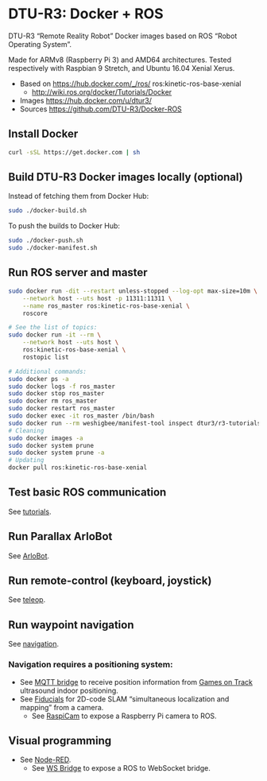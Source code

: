# DTU-R3: Docker + ROS
DTU-R3 “Remote Reality Robot” Docker images based on ROS “Robot Operating System”.

Made for ARMv8 (Raspberry Pi 3) and AMD64 architectures.
Tested respectively with Raspbian 9 Stretch, and Ubuntu 16.04 Xenial Xerus.

* Based on https://hub.docker.com/_/ros/ ros:kinetic-ros-base-xenial
	* http://wiki.ros.org/docker/Tutorials/Docker
* Images https://hub.docker.com/u/dtur3/
* Sources https://github.com/DTU-R3/Docker-ROS

## Install Docker

```sh
curl -sSL https://get.docker.com | sh
```

## Build DTU-R3 Docker images locally (optional)
Instead of fetching them from Docker Hub:

```sh
sudo ./docker-build.sh
```

To push the builds to Docker Hub:
```sh
sudo ./docker-push.sh
sudo ./docker-manifest.sh
```

## Run ROS server and master

```sh
sudo docker run -dit --restart unless-stopped --log-opt max-size=10m \
	--network host --uts host -p 11311:11311 \
	--name ros_master ros:kinetic-ros-base-xenial \
	roscore

# See the list of topics:
sudo docker run -it --rm \
	--network host --uts host \
	ros:kinetic-ros-base-xenial \
	rostopic list

# Additional commands:
sudo docker ps -a
sudo docker logs -f ros_master
sudo docker stop ros_master
sudo docker rm ros_master
sudo docker restart ros_master
sudo docker exec -it ros_master /bin/bash
sudo docker run --rm weshigbee/manifest-tool inspect dtur3/r3-tutorials
# Cleaning
sudo docker images -a
sudo docker system prune
sudo docker system prune -a
# Updating
docker pull ros:kinetic-ros-base-xenial
```

## Test basic ROS communication

See [tutorials](./r3-tutorials/).

## Run Parallax ArloBot

See [ArloBot](./r3-arlobot/).

## Run remote-control (keyboard, joystick)

See [teleop](./r3-teleop/).

## Run waypoint navigation

See [navigation](./r3-navigation/).

### Navigation requires a positioning system:

* See [MQTT bridge](./r3-mqtt-bridge/) to receive position information from [Games on Track](http://www.gamesontrack.com/) ultrasound indoor positioning.
* See [Fiducials](./r3-fiducials/) for 2D-code SLAM “simultaneous localization and mapping” from a camera.
	* See [RaspiCam](./r3-raspicam/) to expose a Raspberry Pi camera to ROS.

## Visual programming

* See [Node-RED](./r3-node-red/).
	* See [WS Bridge](./r3-ws-bridge/) to expose a ROS to WebSocket bridge.
